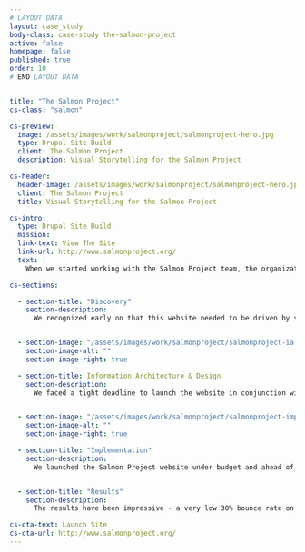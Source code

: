 ```yaml
---
# LAYOUT DATA
layout: case_study
body-class: case-study the-salmon-project
active: false
homepage: false
published: true
order: 10
# END LAYOUT DATA


title: "The Salmon Project"
cs-class: "salmon"

cs-preview:
  image: /assets/images/work/salmonproject/salmonproject-hero.jpg
  type: Drupal Site Build
  client: The Salmon Project
  description: Visual Storytelling for the Salmon Project

cs-header: 
  header-image: /assets/images/work/salmonproject/salmonproject-hero.jpg
  client: The Salmon Project
  title: Visual Storytelling for the Salmon Project

cs-intro:
  type: Drupal Site Build
  mission: 
  link-text: View The Site
  link-url: http://www.salmonproject.org/
  text: | 
    When we started working with the Salmon Project team, the organization didn't exist. No really, the Project was a small group of individuals inspired to help Alaskans reexamine their relationship with salmon both as a resource and a way of life. Salmon culture runs deep in Alaska. The more we learned about the strength and diversity of Alaskans' connections to salmon, the more excited we became about telling this story visually on the web.

cs-sections:

  - section-title: "Discovery"
    section-description: |
      We recognized early on that this website needed to be driven by storytelling, so we began discovery by sitting down with the Salmon Project team to listen to their stories. Given that they're fishermen, there were many... We then engaged in a number of discovery exercises such as "card sorting" and "Cores & Paths" to prioritize features and potential design directions.


  - section-image: "/assets/images/work/salmonproject/salmonproject-ia.jpg"
    section-image-alt: ""
    section-image-right: true

  - section-title: Information Architecture & Design
    section-description: |
      We faced a tight deadline to launch the website in conjunction with a major print campaign. So we approached wireframes and graphic design iteratively with short feedback loops. Not to get too technical, but we were able to move design forward more quickly by leveraging a rapid-prototyping framework called Foundation.


  - section-image: "/assets/images/work/salmonproject/salmonproject-implementation.jpg"
    section-image-alt: ""
    section-image-right: true

  - section-title: "Implementation"
    section-description: |
      We launched the Salmon Project website under budget and ahead of schedule in just eight weeks. The site included a responsive theme, a robust survey management tool, and a sophisticated CRM backend built on top of [RedHen](http://redhencrm.com/). Combining these tools, we were able to help the Salmon Project connect with many thousands of new Alaskans through their "Salmon Love" campaign.


  - section-title: "Results"
    section-description: |
      The results have been impressive - a very low 30% bounce rate on the homepage for the first two months, 10,000 participants in the Salmon Love Sweepstakes in the first 30 days, and 550 site visitors per day in the first week. 

cs-cta-text: Launch Site
cs-cta-url: http://www.salmonproject.org/
---
```

